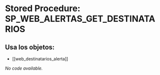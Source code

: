 # Stored Procedure: SP_WEB_ALERTAS_GET_DESTINATARIOS

## Usa los objetos:
- [[web_destinatarios_alerta]]

*No code available.*
